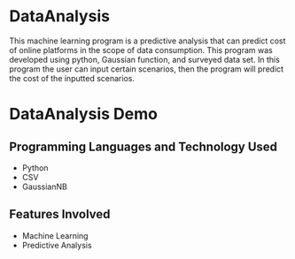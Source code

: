 # DataAnalysis
This machine learning program is a predictive analysis that can predict cost of online platforms in the scope of data consumption. This program was developed using python, Gaussian function, and surveyed data set. In this program the user can input certain scenarios, then the program will predict the cost of the inputted scenarios.

# DataAnalysis Demo


## Programming Languages and Technology Used
- Python
- CSV
- GaussianNB

## Features Involved
- Machine Learning 
- Predictive Analysis

